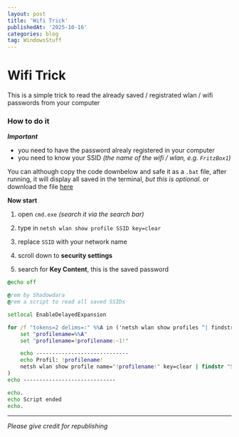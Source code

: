 ```yaml
---
layout: post
title: 'Wifi Trick'
publishedAt: '2025-10-16'
categories: blog
tag: WindowsStuff
---
```


# Wifi Trick

This is a simple trick to read the already saved / registrated wlan / wifi passwords from your computer

### How to do it

***Important***

- you need to have the password alrealy registered in your computer
- you need to know your SSID *(the name of the wifi / wlan, e.g. `FritzBox1`)*

You can although copy the code downbelow and safe it as a `.bat` file, after running, it will display all saved in the terminal, *but this is optional.* or download the file [here](https://raw.githubusercontent.com/ShadowDara/codefiles/refs/heads/main/wifi-trick.bat)


**Now start**

1. open `cmd.exe` *(search it via the search bar)*

2. type in `netsh wlan show profile SSID key=clear`

3. replace `SSID` with your network name

4. scroll down to **security settings**

5. search for **Key Content**, this is the saved password

```bat
@echo off

@rem by Shadowdara
@rem a script to read all saved SSIDs

setlocal EnableDelayedExpansion

for /f "tokens=2 delims=:" %%A in ('netsh wlan show profiles ^| findstr "Profil"') do (
    set "profilename=%%A"
    set "profilename=!profilename:~1!"

    echo -----------------------------
    echo Profil: !profilename!
    netsh wlan show profile name="!profilename!" key=clear | findstr "Schlüsselinhalt"
)
echo -----------------------------

echo.
echo Script ended
echo.
```

---

*Please give credit for republishing*
